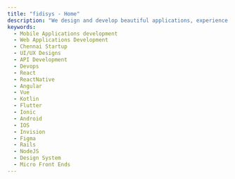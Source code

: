 ```yaml
---
title: "fidisys - Home"
description: "We design and develop beautiful applications, experience and brands that breaks the barriers of time and burn into the memories of customers love."
keywords:
  - Mobile Applications development
  - Web Applications Development
  - Chennai Startup
  - UI/UX Designs
  - API Development
  - Devops
  - React
  - ReactNative
  - Angular
  - Vue
  - Kotlin
  - Flutter
  - Ionic
  - Android
  - IOS
  - Invision
  - Figma
  - Rails
  - NodeJS
  - Design System
  - Micro Front Ends
---
```

